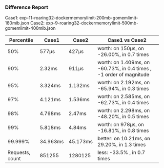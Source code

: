 ### Difference Report
Case1: exp-11-roaring32-dockermemorylimit-200mb-gomemlimit-180mib.json
Case2: exp-9-roaring32-dockermemorylimit-500mb-gomemlimit-400mib.json

|Percentile|Case1|Case2|Case1 vs Case2|
|---|---|---|---|
|50%|577µs|427µs|worth: on 150µs, on -26.00%, in 0.7 times |
|90%|2.32ms|911µs|worth: on 1.409ms, on -60.73%, in 0.4 times , -1 order of magnitude|
|95%|3.324ms|1.132ms|worth: on 2.192ms, on -65.94%, in 0.3 times |
|97%|4.121ms|1.536ms|worth: on 2.585ms, on -62.73%, in 0.4 times |
|98%|4.768ms|2.47ms|worth: on 2.298ms, on -48.20%, in 0.5 times |
|99%|5.818ms|4.84ms|worth: on 978µs, on -16.81%, in 0.8 times |
|99.999%|34.963ms|45.173ms|better: on 10.21ms, on 29.20%, in 1.3 times |
|Requests, count|851255|1280125|less: -33.5% , in 0.7 times |
